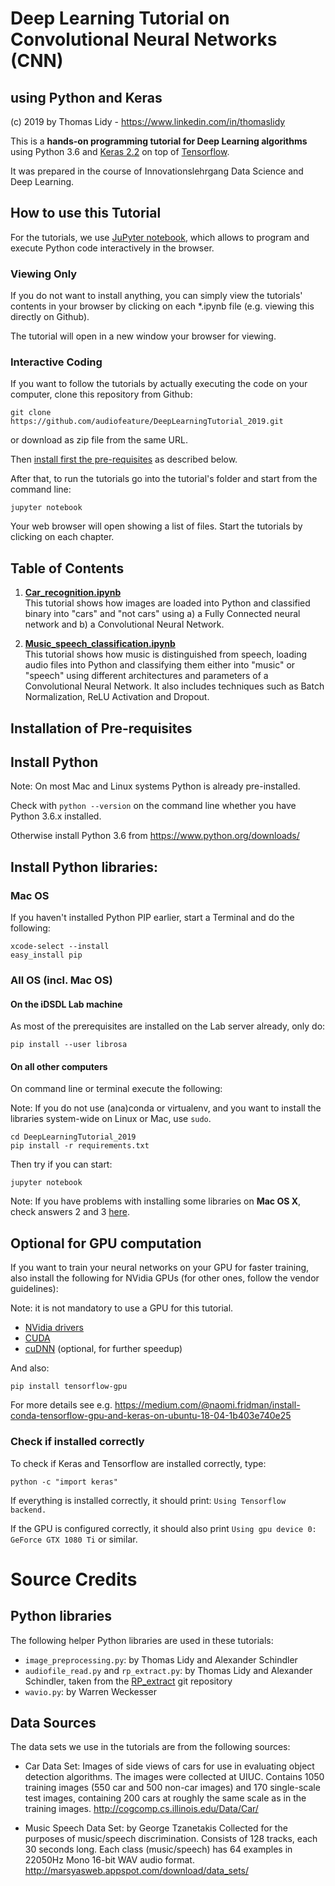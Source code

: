# Deep Learning Tutorial on Convolutional Neural Networks (CNN)
## using Python and Keras

(c) 2019 by Thomas Lidy - https://www.linkedin.com/in/thomaslidy

This is a <b>hands-on programming tutorial for Deep Learning algorithms</b> using Python 3.6 and [Keras 2.2](https://keras.io) on top of [Tensorflow](https://www.tensorflow.org). 

It was prepared in the course of Innovationslehrgang Data Science and Deep Learning.

## How to use this Tutorial

For the tutorials, we use [JuPyter notebook](https://jupyter.org), which allows to program and execute Python code interactively in the browser.

### Viewing Only

If you do not want to install anything, you can simply view the tutorials' contents in your browser by clicking on each *.ipynb file (e.g. viewing this directly on Github).

The tutorial will open in a new window your browser for viewing.

### Interactive Coding

If you want to follow the tutorials by actually executing the code on your computer, clone this repository from Github:

```
git clone https://github.com/audiofeature/DeepLearningTutorial_2019.git
```

or download as zip file from the same URL.


Then [install first the pre-requisites](#installation-of-pre-requisites) as described below.

After that, to run the tutorials go into the tutorial's folder and start from the command line:

`jupyter notebook`

Your web browser will open showing a list of files. Start the tutorials by clicking on each chapter.


## Table of Contents

1. <b>[Car_recognition.ipynb](Car_recognition.ipynb)</b><br/>
   This tutorial shows how images are loaded into Python and classified binary into "cars" and "not cars" using
   a) a Fully Connected neural network and b) a Convolutional Neural Network.

2. <b>[Music\_speech\_classification.ipynb](Music_speech_classification.ipynb)</b><br/>
   This tutorial shows how music is distinguished from speech, loading audio files into Python and classifying them either into "music" or "speech" using different architectures and parameters of a Convolutional Neural Network. It also includes techniques such as Batch Normalization,
   ReLU Activation and Dropout.


## Installation of Pre-requisites

## Install Python

Note: On most Mac and Linux systems Python is already pre-installed. 

Check with `python --version` on the command line whether you have Python 3.6.x installed.

Otherwise install Python 3.6 from https://www.python.org/downloads/

## Install Python libraries:

### Mac OS

If you haven't installed Python PIP earlier, start a Terminal and do the following: 

```
xcode-select --install
easy_install pip 
```

### All OS (incl. Mac OS)

#### On the iDSDL Lab machine

As most of the prerequisites are installed on the Lab server already, only do:

```
pip install --user librosa
```

#### On all other computers

On command line or terminal execute the following: 

Note: If you do not use (ana)conda or virtualenv, and you want to install the libraries system-wide on Linux or Mac, use `sudo`.

```
cd DeepLearningTutorial_2019
pip install -r requirements.txt
```

Then try if you can start:
```
jupyter notebook
```

Note: If you have problems with installing some libraries on **Mac OS X**, check answers 2 and 3 [here](http://stackoverflow.com/questions/29485741/unable-to-upgrade-python-six-package-in-mac-osx-10-10-2).


## Optional for GPU computation

If you want to train your neural networks on your GPU for faster training, also install the following for NVidia GPUs (for other ones, follow the vendor guidelines):

Note: it is not mandatory to use a GPU for this tutorial.

* [NVidia drivers](http://www.nvidia.com/Download/index.aspx?lang=en-us) 
* [CUDA](https://developer.nvidia.com/cuda-downloads)
* [cuDNN](https://developer.nvidia.com/cudnn) (optional, for further speedup)

And also:
```
pip install tensorflow-gpu
```

For more details see e.g. https://medium.com/@naomi.fridman/install-conda-tensorflow-gpu-and-keras-on-ubuntu-18-04-1b403e740e25

### Check if installed correctly

To check if Keras and Tensorflow are installed correctly, type:

```
python -c "import keras"
```

If everything is installed correctly, it should print: `Using Tensorflow backend.`
 
If the GPU is configured correctly, it should also print `Using gpu device 0: GeForce GTX 1080 Ti` or similar.



# Source Credits

## Python libraries

The following helper Python libraries are used in these tutorials:

* `image_preprocessing.py`: by Thomas Lidy and Alexander Schindler
* `audiofile_read.py` and `rp_extract.py`: by Thomas Lidy and Alexander Schindler, taken from the [RP_extract](https://github.com/tuwien-musicir/rp_extract) git repository
* `wavio.py`: by Warren Weckesser

## Data Sources

The data sets we use in the tutorials are from the following sources: 

* Car Data Set:
Images of side views of cars for use in evaluating object detection algorithms. The images were collected at UIUC. Contains 1050 training images (550 car and 500 non-car images) and 170 single-scale test images, containing 200 cars at roughly the same scale as in the training images.
http://cogcomp.cs.illinois.edu/Data/Car/

* Music Speech Data Set:
by George Tzanetakis
Collected for the purposes of music/speech discrimination. Consists of 128 tracks, each 30 seconds long. Each class (music/speech) has 64 examples in 22050Hz Mono 16-bit WAV audio format.
http://marsyasweb.appspot.com/download/data_sets/